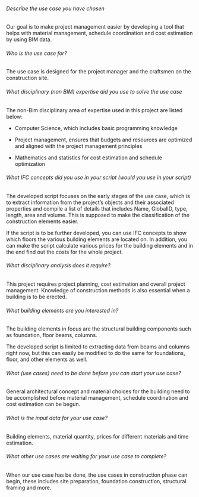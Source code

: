 ###### Describe the use case you have chosen

Our goal is to make project management easier by developing a tool that helps with material management, schedule coordination and cost estimation by using BIM data.  

###### Who is the use case for?

The use case is designed for the project manager and the craftsmen on the construction site. 

###### What disciplinary (non BIM) expertise did you use to solve the use case

The non-Bim disciplinary area of expertise used in this project are listed below: 

- Computer Science, which includes basic programming knowledge 
  
- Project management, ensures that budgets and resources are optimized and aligned with the project management principles 
  
- Mathematics and statistics for cost estimation and schedule optimization 
  

###### What IFC concepts did you use in your script (would you use in your script)

The developed script focuses on the early stages of the use case, which is to extract information from the project’s objects and their associated properties and compile a list of details that includes Name, GlobalID, type, length, area and volume. This is supposed to make the classification of the construction elements easier.  

If the script is to be further developed, you can use IFC concepts to show which floors the various building elements are located on. In addition, you can make the script calculate various prices for the building elements and in the end find out the costs for the whole project. 

###### What disciplinary analysis does it require?

This project requires project planning, cost estimation and overall project management. Knowledge of construction methods is also essential when a building is to be erected. 

###### What building elements are you interested in?

The building elements in focus are the structural building components such as foundation, floor beams, columns.  

The developed script is limited to extracting data from beams and columns right now, but this can easily be modified to do the same for foundations, floor, and other elements as well.  

###### What (use cases) need to be done before you can start your use case?

General architectural concept and material choices for the building need to be accomplished before material management, schedule coordination and cost estimation can be begun.  

###### What is the input data for your use case?

Building elements, material quantity, prices for different materials and time estimation.  

###### What other use cases are waiting for your use case to complete?

When our use case has be done, the use cases in construction phase can begin, these includes site preparation, foundation construction, structural framing and more.
